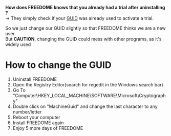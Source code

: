 <strong>How does FREEDOME knows that you already had a trial after uninstalling ?</strong><br/>
-> They simply check if your <a href="https://de.wikipedia.org/wiki/Globally_Unique_Identifier">GUID</a> was already used to activate a trial.

So we just change our GUID slightly so that FREEDOME thinks we are a new user.<br/>
But <strong>CAUTION</strong>, changing the GUID could mess with other programs, as it's widely used
# How to change the GUID
1. Uninstall FREEDOME<br/>
2. Open the Registry Editor(search for regedit in the Windows search bar)<br/>
3. Go To "Computer\HKEY_LOCAL_MACHINE\SOFTWARE\Microsoft\Cryptography"<br/>
4. Double click on "MachineGuid" and change the last character to any number/letter<br/>
5. Reboot your computer<br/>
6. Install FREEDOME again<br/>
7. Enjoy 5 more days of FREEDOME<br/>
